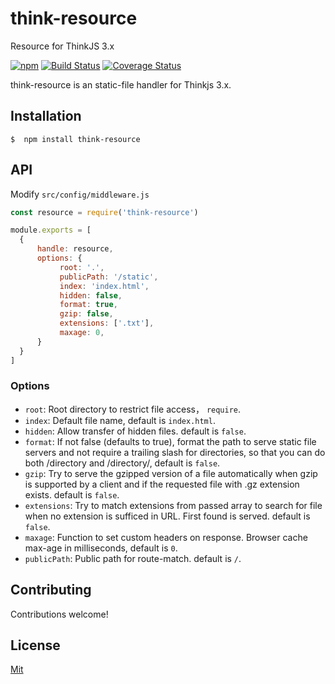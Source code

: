 # think-resource
Resource for ThinkJS 3.x

[![npm](https://img.shields.io/npm/v/think-resource.svg)](https://www.npmjs.com/package/think-resource)
[![Build Status](https://travis-ci.org/thinkjs/think-resource.svg?branch=master)](https://travis-ci.org/thinkjs/think-resource)
[![Coverage Status](https://coveralls.io/repos/github/thinkjs/think-resource/badge.svg?branch=master)](https://coveralls.io/github/thinkjs/think-resource?branch=master)

think-resource is an static-file handler for Thinkjs 3.x. 

## Installation

```
$  npm install think-resource
```

## 

## API

Modify `src/config/middleware.js`

```js
const resource = require('think-resource')

module.exports = [
  { 
      handle: resource,
      options: {
           root: '.',
           publicPath: '/static',
           index: 'index.html',
           hidden: false,
           format: true,
           gzip: false,
           extensions: ['.txt'],
           maxage: 0,
      }
  }
]
```

### Options

- `root`:  Root directory to restrict file access， `require`.
- `index`: Default file name, default is `index.html`.
- `hidden`: Allow transfer of hidden files. default is `false`.
- `format`:  If not false (defaults to true), format the path to serve static file servers and not require a trailing slash for directories, so that you can do both /directory and /directory/, default is `false`.
- `gzip`: Try to serve the gzipped version of a file automatically when gzip is supported by a client and if the requested file with .gz extension exists. default is `false`.
- `extensions`: Try to match extensions from passed array to search for file when no extension is sufficed in URL. First found is served. default is `false`.
- `maxage`: Function to set custom headers on response. Browser cache max-age in milliseconds, default is `0`.
- `publicPath`: Public path for route-match. default is `/`.

## Contributing

Contributions welcome!

## License

[Mit](https://github.com/thinkjs/think-resource/blob/master/LICENSE)